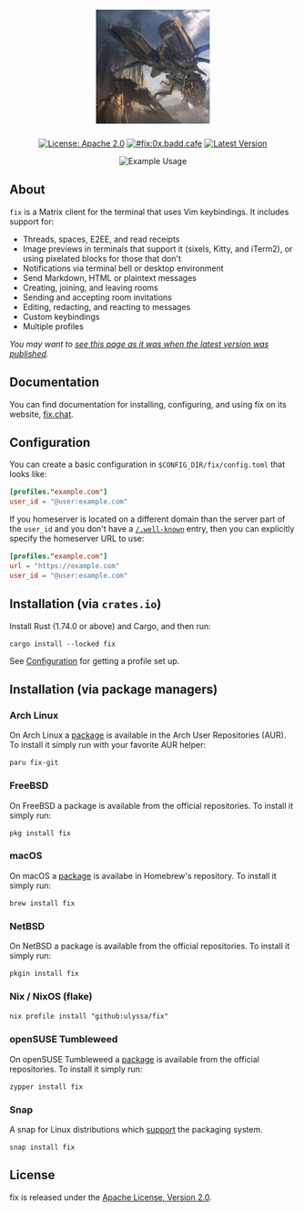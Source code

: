 <div align="center">
    <h1><img width="200" height="200" src="docs/fix.svg"></h1>

[![License: Apache 2.0](https://img.shields.io/crates/l/fix.svg?logo=apache)][crates-io-fix]
[![#fix:0x.badd.cafe](https://img.shields.io/badge/matrix-%23fix:0x.badd.cafe-blue)](https://matrix.to/#/#fix:0x.badd.cafe)
[![Latest Version](https://img.shields.io/crates/v/fix.svg?logo=rust)][crates-io-fix]

![Example Usage](https://fix.chat/static/images/fix-demo.gif)

</div>

## About

`fix` is a Matrix client for the terminal that uses Vim keybindings. It includes support for:

- Threads, spaces, E2EE, and read receipts
- Image previews in terminals that support it (sixels, Kitty, and iTerm2), or using pixelated blocks for those that don't
- Notifications via terminal bell or desktop environment
- Send Markdown, HTML or plaintext messages
- Creating, joining, and leaving rooms
- Sending and accepting room invitations
- Editing, redacting, and reacting to messages
- Custom keybindings
- Multiple profiles

_You may want to [see this page as it was when the latest version was published][crates-io-fix]._

## Documentation

You can find documentation for installing, configuring, and using fix on its
website, [fix.chat].

## Configuration

You can create a basic configuration in `$CONFIG_DIR/fix/config.toml` that looks like:

```toml
[profiles."example.com"]
user_id = "@user:example.com"
```

If you homeserver is located on a different domain than the server part of the
`user_id` and you don't have a [`/.well-known`][well_known_entry] entry, then
you can explicitly specify the homeserver URL to use:

```toml
[profiles."example.com"]
url = "https://example.com"
user_id = "@user:example.com"
```

## Installation (via `crates.io`)

Install Rust (1.74.0 or above) and Cargo, and then run:

```
cargo install --locked fix
```

See [Configuration](#configuration) for getting a profile set up.

## Installation (via package managers)

### Arch Linux

On Arch Linux a [package](https://aur.archlinux.org/packages/fix-git) is available in the
Arch User Repositories (AUR). To install it simply run with your favorite AUR helper:

```
paru fix-git
```

### FreeBSD

On FreeBSD a package is available from the official repositories. To install it simply run:

```
pkg install fix
```

### macOS

On macOS a [package](https://formulae.brew.sh/formula/fix#default) is availabe in Homebrew's
repository. To install it simply run:

```
brew install fix
```

### NetBSD

On NetBSD a package is available from the official repositories. To install it simply run:

```
pkgin install fix
```

### Nix / NixOS (flake)

```
nix profile install "github:ulyssa/fix"
```

### openSUSE Tumbleweed

On openSUSE Tumbleweed a [package](https://build.opensuse.org/package/show/openSUSE:Factory/fix) is available from the official repositories. To install it simply run:

```
zypper install fix
```

### Snap

A snap for Linux distributions which [support](https://snapcraft.io/docs/installing-snapd) the packaging system.

```
snap install fix
```

## License

fix is released under the [Apache License, Version 2.0].

[Apache License, Version 2.0]: https://github.com/ulyssa/fix/blob/master/LICENSE
[crates-io-fix]: https://crates.io/crates/fix
[fix.chat]: https://fix.chat
[well_known_entry]: https://spec.matrix.org/latest/client-server-api/#getwell-knownmatrixclient
